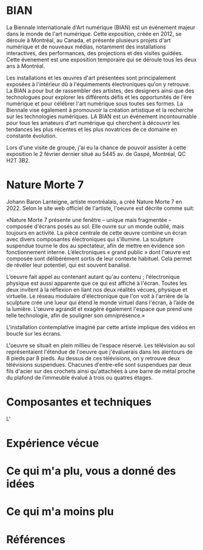 # BIAN

La Biennale internationale d'Art numérique (BIAN) est un événement majeur dans le monde de l'art numérique. Cette exposition, créée en 2012, se déroule à Montréal, au Canada, et présente plusieurs projets d'art numérique et de nouveaux médias, notamment des installations interactives, des performances, des projections et des visites guidées. Cette évenement est une exposition temporaire qui se déroule tous les deux ans à Montréal. 

Les installations et les œuvres d'art présentées sont principalement exposées à l'intérieur dû à l'équimements électroniques qu'on y retrouve. La BIAN a pour but de rassembler des artistes, des designers ainsi que des technologues pour explorer les différents défis et les opportunités de l'ère numérique et pour célébrer l'art numérique sous toutes ses formes. La Biennale vise également à promouvoir la création artistique et la recherche sur les technologies numériques. LA BIAN est un événement incontournable pour tous les amateurs d'art numérique qui cherchent à découvrir les tendances les plus récentes et les plus novatrices de ce domaine en constante évolution.

Lors d'une visite de groupe, j'ai eu la chance de pouvoir assister à cette exposition le 2 février dernier situé au 5445 av. de Gaspé, Montréal, QC H2T 3B2. 

# Nature Morte 7

Johann Baron Lanteigne, artiste montréalais, a créé Nature Morte 7 en 2022. Selon le site web officiel de l'artiste, l'oeuvre est décrite comme suit:

«Nature Morte 7 présente une fenêtre – unique mais fragmentée – composée d'écrans posés au sol. Elle ouvre sur un monde oublié, mais toujours en activité. La pièce centrale de cette œuvre combine un écran avec divers composantes électroniques qui s’illumine. La sculpture suspendue tourne le dos au spectateur, afin de mettre en évidence son fonctionnement interne. L’électroniques « grand public » dont l'œuvre est composée sont délibérément sortis de leur contexte habituel. Cela permet de révéler leur potentiel, qui est souvent banalisé.

L’oeuvre fait appel au contenant autant qu'au contenu ; l'électronique physique est aussi apparente que ce qui est affiché à l'écran. Toutes les deux invitent à la réflexion en liant nos deux réalités vécues, physique et virtuelle. Le réseau modulaire d'électronique que l'on voit à l'arrière de la sculpture crée une lueur qui étend le monde virtuel dans l'écran, à l’aide de la lumière. L'œuvre agrandit et exagère également l'espace que prend une telle technologie, afin de souligner son omniprésence.»

L'installation contemplative imaginé par cette artiste implique des vidéos en boucle sur les écrans.

L'oeuvre se situait en plein millieu de l'espace réservé. Les télévision au sol représentaient l'étendue de l'oeuvre que j'évaluerais dans les alentours de 8 pieds par 8 pieds. Au dessus de ces télévisions, on y retrouve deux télévisions suspendues. Chacunes d'entre-elle sont suspendues par deux fils d'acier sur des crochets ainsi qu'attachées à une barre de métal proche du plafond de l'immeuble évalué à trois ou quatres étages.

# Composantes et techniques

L'

# Expérience vécue

# Ce qui m'a plu, vous a donné des idées

# Ce qui m'a moins plu

# Références
